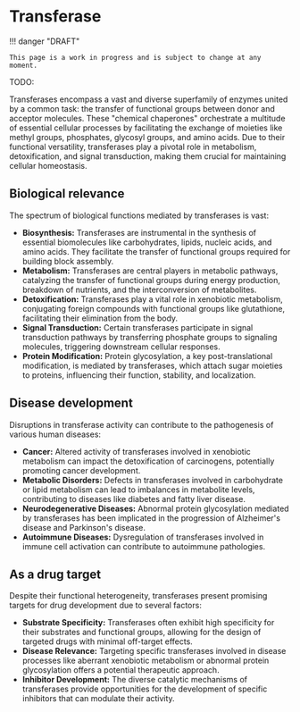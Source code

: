 # Transferase

!!! danger "DRAFT"

    This page is a work in progress and is subject to change at any moment.

TODO:

Transferases encompass a vast and diverse superfamily of enzymes united by a common task: the transfer of functional groups between donor and acceptor molecules. These "chemical chaperones" orchestrate a multitude of essential cellular processes by facilitating the exchange of moieties like methyl groups, phosphates, glycosyl groups, and amino acids. Due to their functional versatility, transferases play a pivotal role in metabolism, detoxification, and signal transduction, making them crucial for maintaining cellular homeostasis.

## Biological relevance

The spectrum of biological functions mediated by transferases is vast:

-   **Biosynthesis:** Transferases are instrumental in the synthesis of essential biomolecules like carbohydrates, lipids, nucleic acids, and amino acids. They facilitate the transfer of functional groups required for building block assembly.
-   **Metabolism:** Transferases are central players in metabolic pathways, catalyzing the transfer of functional groups during energy production, breakdown of nutrients, and the interconversion of metabolites.
-   **Detoxification:** Transferases play a vital role in xenobiotic metabolism, conjugating foreign compounds with functional groups like glutathione, facilitating their elimination from the body.
-   **Signal Transduction:** Certain transferases participate in signal transduction pathways by transferring phosphate groups to signaling molecules, triggering downstream cellular responses.
-   **Protein Modification:** Protein glycosylation, a key post-translational modification, is mediated by transferases, which attach sugar moieties to proteins, influencing their function, stability, and localization.

## Disease development

Disruptions in transferase activity can contribute to the pathogenesis of various human diseases:

-   **Cancer:** Altered activity of transferases involved in xenobiotic metabolism can impact the detoxification of carcinogens, potentially promoting cancer development.
-   **Metabolic Disorders:** Defects in transferases involved in carbohydrate or lipid metabolism can lead to imbalances in metabolite levels, contributing to diseases like diabetes and fatty liver disease.
-   **Neurodegenerative Diseases:** Abnormal protein glycosylation mediated by transferases has been implicated in the progression of Alzheimer's disease and Parkinson's disease.
-   **Autoimmune Diseases:** Dysregulation of transferases involved in immune cell activation can contribute to autoimmune pathologies.

## As a drug target

Despite their functional heterogeneity, transferases present promising targets for drug development due to several factors:

-   **Substrate Specificity:** Transferases often exhibit high specificity for their substrates and functional groups, allowing for the design of targeted drugs with minimal off-target effects.
-   **Disease Relevance:** Targeting specific transferases involved in disease processes like aberrant xenobiotic metabolism or abnormal protein glycosylation offers a potential therapeutic approach.
-   **Inhibitor Development:** The diverse catalytic mechanisms of transferases provide opportunities for the development of specific inhibitors that can modulate their activity.
